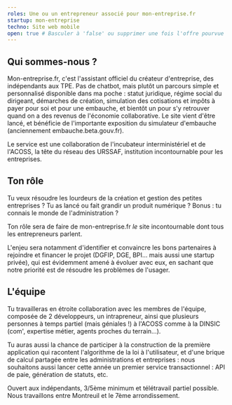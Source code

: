 ```yaml
---
roles: Une ou un entrepreneur associé pour mon-entreprise.fr
startup: mon-entreprise  
techno: Site web mobile
open: true # Basculer à 'false' ou supprimer une fois l'offre pourvue
---
```


## Qui sommes-nous ?
Mon-entreprise.fr, c'est l'assistant officiel du créateur d'entreprise, des indépendants aux TPE. Pas de chatbot, mais plutôt un parcours simple et personnalisé disponible dans ma poche : statut juridique, régime social du dirigeant, démarches de création, simulation des cotisations et impôts à payer pour soi et pour une embauche, et bientôt un pour s'y retrouver quand on a des revenus de l'économie collaborative. Le site vient d'être lancé, et bénéficie de l'importante exposition du simulateur d'embauche (anciennement embauche.beta.gouv.fr).

Le service est une collaboration de l'incubateur interministériel et de l'ACOSS, la tête du réseau des URSSAF, institution incontournable pour les entreprises. 


## Ton rôle 

Tu veux résoudre les lourdeurs de la création et gestion des petites entreprises ? Tu as lancé ou fait grandir un produit numérique ? Bonus : tu connais le monde de l'administration ? 

Ton rôle sera de faire de mon-entreprise.fr _le_ site incontournable dont tous les entrepreneurs parlent.

L'enjeu sera notamment d'identifier et convaincre les bons partenaires à rejoindre et financer le projet (DGFIP, DGE, BPI... mais aussi une startup privée), qui est évidemment amené à évoluer avec eux, en sachant que notre priorité est de résoudre les problèmes de l'usager.

## L'équipe 

Tu travailleras en étroite collaboration avec les membres de l'équipe, composée de 2 développeurs, un intrapreneur, 
ainsi que plusieurs personnes  à temps partiel (mais géniales !) à l'ACOSS comme à la DINSIC (com', expertise métier, agents proches du terrain...).


Tu auras aussi la chance de participer à la construction de la première application qui racontent l'algorithme de la loi à l'utilisateur,  et d'une brique de calcul partagée entre les administrations et entreprises : nous souhaitons aussi lancer cette année un premier service transactionnel : API de paie, génération de statuts, etc.  

Ouvert aux indépendants, 3/5ème minimum et télétravail partiel possible. Nous travaillons entre Montreuil et le 7ème arrondissement.
